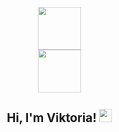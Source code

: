 <div id="header" align="center">
  <img src="https://media.giphy.com/media/k0ijJhqrUP4T2EvmJ1/giphy.gif" width="100"/>
</div>

<div id="bagdes" align="center">
  <a href="https://www.linkedin.com/in/viktoria-czaran-4688ab284/">
    <img src="https://img.shields.io/badge/LinkedIn-blue?logo=linkedin&logoColor=white&style=for-the-badge" width="100"/>
  </a>
</div>

<h1 align="center">
  Hi, I'm Viktoria!
  <img src="https://media.giphy.com/media/v1.Y2lkPTc5MGI3NjExeGJkZmNhejE5cjh4dzU5YTdsa2FtNWo3ZG50M2t2MGFlZ3o0aHUxYiZlcD12MV9pbnRlcm5hbF9naWZfYnlfaWQmY3Q9cw/hvRJCLFzcasrR4ia7z/giphy.gif" width="30px"/>
</h1>
    
<!---
vczaran/vczaran is a ✨ special ✨ repository because its `README.md` (this file) appears on your GitHub profile.
You can click the Preview link to take a look at your changes.
--->
